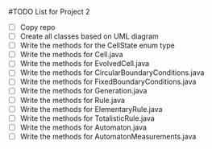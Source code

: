 #TODO List for Project 2
- [ ] Copy repo
- [ ] Create all classes based on UML diagram
- [ ] Write the methods for the CellState enum type
- [ ] Write the methods for Cell.java
- [ ] Write the methods for EvolvedCell.java
- [ ] Write the methods for CircularBoundaryConditions.java
- [ ] Write the methods for FixedBoundaryConditions.java
- [ ] Write the methods for Generation.java
- [ ] Write the methods for Rule.java
- [ ] Write the methods for ElementaryRule.java
- [ ] Write the methods for TotalisticRule.java
- [ ] Write the methods for Automaton.java
- [ ] Write the methods for AutomatonMeasurements.java

